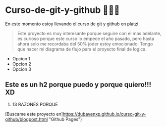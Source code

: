 # Curso-de-git-y-github 💚💙💜
En este momento estoy llevando el curso de git y github en platzi

> Este proyecto es muy interesante porque seguire con el mas adelante, es curioso porque este curso lo empece el año pasado, pero hasta ahora solo me recordaba del 50% joder estoy emocionado. Tengo que hacer mi diagrama de flujo para el proyecto final de logica.

- Opcion 1
- Opcion 2
- Opcion 3

## Este es un h2 porque puedo y porque quiero!!! XD

1. 13 RAZONES PORQUE 

[Buscame este proyecto en]https://dubavenxp.github.io/curso-git-y-github/blogpost.html "Github Pages")
